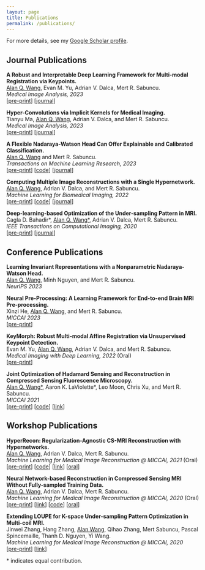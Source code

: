 ```yaml
---
layout: page
title: Publications
permalink: /publications/
---
```


For more details, see my [Google Scholar profile](https://scholar.google.com/citations?user=P7nRvlIAAAAJ&hl=en).   

## Journal Publications

**A Robust and Interpretable Deep Learning Framework for Multi-modal Registration via Keypoints.**   
<ins>Alan Q. Wang</ins>, Evan M. Yu, Adrian V. Dalca, Mert R. Sabuncu.  
*Medical Image Analysis, 2023*   
[[pre-print](https://arxiv.org/abs/2304.09941)] [[journal](https://www.sciencedirect.com/science/article/pii/S1361841523002220)]

**Hyper-Convolutions via Implicit Kernels for Medical Imaging.**   
Tianyu Ma, <ins>Alan Q. Wang</ins>, Adrian V. Dalca, and Mert R. Sabuncu.  
*Medical Image Analysis, 2023*  
[[pre-print](https://arxiv.org/abs/2202.02701)] [[journal](https://www.sciencedirect.com/science/article/abs/pii/S1361841523000579?CMX_ID=&SIS_ID=&dgcid=STMJ_AUTH_SERV_PUBLISHED&utm_acid=218908644&utm_campaign=STMJ_AUTH_SERV_PUBLISHED&utm_in=DM352260&utm_medium=email&utm_source=AC_)]  

**A Flexible Nadaraya-Watson Head Can Offer Explainable and Calibrated Classification.**   
<ins>Alan Q. Wang</ins> and Mert R. Sabuncu.     
*Transactions on Machine Learning Research, 2023*  
[[pre-print](https://arxiv.org/abs/2212.03411)] [[code](https://github.com/alanqrwang/nwhead)] [[journal](https://openreview.net/forum?id=iEq6lhG4O3&referrer=%5BTMLR%5D(%2Fgroup%3Fid%3DTMLR))]  

**Computing Multiple Image Reconstructions with a Single Hypernetwork.**   
<ins>Alan Q. Wang</ins>, Adrian V. Dalca, and Mert R. Sabuncu.     
*Machine Learning for Biomedical Imaging, 2022*  
[[pre-print](https://arxiv.org/abs/2202.11009)] [[code](https://github.com/alanqrwang/hyperrecon)] [[journal](https://www.melba-journal.org/papers/2022:017.html)]

**Deep-learning-based Optimization of the Under-sampling Pattern in MRI.**  
Cagla D. Bahadir\*, <ins>Alan Q. Wang\*</ins>, Adrian V. Dalca, Mert R. Sabuncu.  
*IEEE Transactions on Computational Imaging, 2020*     
[[pre-print](https://arxiv.org/abs/1907.11374)] [[journal](https://ieeexplore.ieee.org/document/9133281?source=authoralert)]   

## Conference Publications    

**Learning Invariant Representations with a Nonparametric Nadaraya-Watson Head.**   
<ins>Alan Q. Wang</ins>, Minh Nguyen, and Mert R. Sabuncu.   
*NeurIPS 2023*       

**Neural Pre-Processing: A Learning Framework for End-to-end Brain MRI Pre-processing.**   
Xinzi He, <ins>Alan Q. Wang</ins>, and Mert R. Sabuncu.   
*MICCAI 2023*   
[[pre-print](https://arxiv.org/abs/2303.12148)]    

**KeyMorph: Robust Multi-modal Affine Registration via Unsupervised Keypoint Detection.**   
Evan M. Yu, <ins>Alan Q. Wang</ins>, Adrian V. Dalca, and Mert R. Sabuncu.   
*Medical Imaging with Deep Learning, 2022* (Oral)  
[[pre-print](https://openreview.net/forum?id=OrNzjERFybh)]

**Joint Optimization of Hadamard Sensing and Reconstruction in Compressed Sensing Fluorescence Microscopy.**  
<ins>Alan Q. Wang\*</ins>, Aaron K. LaViolette\*, Leo Moon, Chris Xu, and Mert R. Sabuncu.   
*MICCAI 2021*   
[[pre-print](https://arxiv.org/abs/2105.07961)] [[code](https://github.com/alanqrwang/csfm)] [[link](https://link.springer.com/chapter/10.1007/978-3-030-87231-1_13)] 

## Workshop Publications  

**HyperRecon: Regularization-Agnostic CS-MRI Reconstruction with Hypernetworks.**  
<ins>Alan Q. Wang</ins>, Adrian V. Dalca, Mert R. Sabuncu.   
*Machine Learning for Medical Image Reconstruction @ MICCAI, 2021* (Oral)  
[[pre-print](http://arxiv.org/abs/2101.02194)] [[code](https://github.com/alanqrwang/hyperrecon)] [[link](https://link.springer.com/chapter/10.1007/978-3-030-88552-6_1)] [[oral](https://www.youtube.com/watch?v=oMbAOUADDxo)] 

**Neural Network-based Reconstruction in Compressed Sensing MRI Without Fully-sampled Training Data.**   
<ins>Alan Q. Wang</ins>, Adrian V. Dalca, Mert R. Sabuncu.   
*Machine Learning for Medical Image Reconstruction @ MICCAI, 2020* (Oral)  
[[pre-print](https://arxiv.org/abs/2007.14979)] [[link](https://link.springer.com/chapter/10.1007/978-3-030-61598-7_3)] [[code](https://github.com/alanqrwang/HQSNet)] [[oral](https://www.youtube.com/watch?v=a5OclTvMXlI)]

**Extending LOUPE for K-space Under-sampling Pattern Optimization in Multi-coil MRI.**   
Jinwei Zhang, Hang Zhang, <ins>Alan Wang</ins>, Qihao Zhang, Mert Sabuncu, Pascal Spincemaille, Thanh D. Nguyen, Yi Wang.     
*Machine Learning for Medical Image Reconstruction @ MICCAI, 2020*   
[[pre-print](https://arxiv.org/abs/2007.14450)] [[link](https://link.springer.com/chapter/10.1007/978-3-030-61598-7_9)]  

\* indicates equal contribution.
